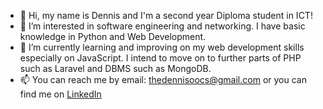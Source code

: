 - 👋 Hi, my name is Dennis and I'm a second year Diploma student in ICT!
- 👀 I’m interested in software engineering and networking. I have basic knowledge in Python and Web Development.
- 🌱 I’m currently learning and improving on my web development skills especially on JavaScript. 
      I intend to move on to further parts of PHP such as Laravel and DBMS such as MongoDB.
- 📫 You can reach me by email: thedennisoocs@gmail.com or you can find me on <a href="www.linkedin.com/in/dennis-oo-a61318208">LinkedIn</a> 

<!---
dxnnisss/dxnnisss is a ✨ special ✨ repository because its `README.md` (this file) appears on your GitHub profile.
You can click the Preview link to take a look at your changes.
--->
